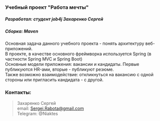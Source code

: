 ### Учебный проект "Работа мечты"
##### Разработал: студент job4j Захаренко Сергей
##### Сборка: Maven
Основная задача данного учебного проекта - понять архитектуру веб-приложений.<br>
В проекте, в качестве основного фреймворка используется Spring (в частности Spring MVC и Spring Boot)<br>
Основные модели приложения: вакансии и кандидаты. Первые публикуются HR-ами, вторые - публикуют резюме.<br>
Также возможно взаимодействие: откликнуться на вакансию с одной стороны или пригласить кандидата - с другой.
### Контакты: 
> Захаренко Сергей <br>
email: Sergei.Rabota@gmail.com <br>
Telegram: @Niaktes <br>
> 
> 